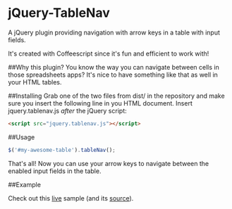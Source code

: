 jQuery-TableNav
=================

A jQuery plugin providing navigation with arrow keys in a table with
input fields.

It's created with Coffeescript since it's fun and efficient to work with!

##Why this plugin?
You know the way you can navigate between cells in those spreadsheets apps? It's
nice to have something like that as well in your HTML tables. 

##Installing
Grab one of the two files from dist/ in the repository and make sure you 
insert the following line in you HTML document. Insert jquery.tablenav.js
_after_ the jQuery script:

```html
<script src="jquery.tablenav.js"></script>
```
##Usage
```javascript
$('#my-awesome-table').tableNav();
```

That's all! Now you can use your arrow keys to navigate between the enabled
input fields in the table.

##Example

Check out this [live](http://www.invetek.nl/samples/tablenav) sample (and its [source](sample)).
